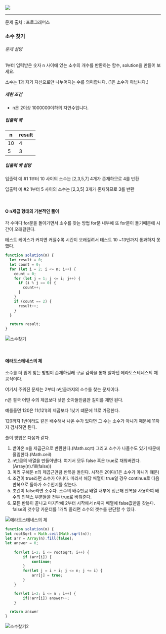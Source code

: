 ![](https://images.velog.io/post-images/leejh3224/619516b0-e892-11e8-98f5-997ef3c38110/what-is-an-algorithm-featured.png)

------

문제 출처 : 프로그래머스

### 소수 찾기

###### 문제 설명

1부터 입력받은 숫자 n 사이에 있는 소수의 개수를 반환하는 함수, solution을 만들어 보세요.

소수는 1과 자기 자신으로만 나누어지는 수를 의미합니다.
(1은 소수가 아닙니다.)

##### 제한 조건

- n은 2이상 1000000이하의 자연수입니다.

##### 입출력 예

| n    | result |
| ---- | ------ |
| 10   | 4      |
| 5    | 3      |

##### 입출력 예 설명

입출력 예 #1
1부터 10 사이의 소수는 [2,3,5,7] 4개가 존재하므로 4를 반환

입출력 예 #2
1부터 5 사이의 소수는 [2,3,5] 3개가 존재하므로 3를 반환

<br/>

#### O n제곱 형태의 기본적인 풀이

각 수마다 for문을 돌아가면서 소수를 찾는 방법 for문 내부에 또 for문이 돌기때문에 시간이 오래걸린다.

테스트 케이스가 커지면 커질수록 시간이 오래걸려서 테스트 10 ~13번까지 통과하지 못했다.


~~~javascript
function solution(n) {
  let result = 0;
  let count = 0;
  for (let i = 2; i <= n; i++) {
    count = 0;
    for (let j = 1; j <= i; j++) {
      if (i % j == 0) {
        count++;
      }
    }
    if (count == 2) {
      result++;
    }
  }

  return result;
}
~~~

![소수찾기](https://user-images.githubusercontent.com/31315644/68067317-6269ef00-fd88-11e9-8444-79a8cc6292f7.jpeg)

<br/>

#### 에라토스테네스의 체 

소수를 더 쉽게 찾는 방법이 존재하길래 구글 검색을 통해 알아낸 에라토스테네스의 체 공식이다.

여기서 주워진 문제는 2부터 n만큼까지의 소수를 찾는 문제이다.

n은 결국 어떤 수의 제곱보다 낮은 숫자들만큼만 길이를 재면 된다. 

예를들면 120은 11(121)의 제곱보다 1낮기 떄문에 11로 가정한다. 

120까지 1번이라도 같은 배수해서 나온 수가 있다면 그 수는 소수가 아니기 때문에 11까지 검사하면 된다.

풀이 방법은 다음과 같다.

1. 받아온 n을 제곱근으로 반환한다.(Math.sqrt) 그리고 소수가 나올수도 있기 때문에 올림한다.(Math.ceil)
2. n만큼의 배열을 만들어낸다. 여기서 모두 false 혹은 true로 채워버린다. (Array(n).fill(false))
3. 미리 구해둔 n의 제곱근만큼 반복을 돌린다. 시작은 2이다(1은 소수가 아니기 떄문)
4. 조건이 true라면 소수가 아니다. 따라서 해당 배열이 true일 경우 continue로 다음 반복으로 돌아가 소수인지를 찾는다.
5. 조건이 false라면 소수다. 소수의 배수만큼 배열 내부에 접근해 반복을 사용하여 배수의 인덱스 부분들을 전부 true로 바꿔준다.
6. 모든 반복이 끝나고 마지막에 2부터 시작해서 n까지 배열에 false값만을 찾는다. false의 갯수당 카운터를 1개씩 올리면 소수의 갯수를 판단할 수 있다.

![에라토스테네스의 체](https://upload.wikimedia.org/wikipedia/commons/b/b9/Sieve_of_Eratosthenes_animation.gif)

~~~javascript
function solution(n) {
let rootSqrt = Math.ceil(Math.sqrt(n));
let arr = Array(n).fill(false);
let answer = 0;
    
    for(let i=2; i <= rootSqrt; i++) {
        if (arr[i]) {
            continue;
        }
        for(let j = i + i; j <= n; j += i) {
            arr[j] = true;
        }
    }

    for(let i=2; i <= n ; i++) {
        if(!arr[i]) answer++;
    }

  return answer
}
~~~


![소수찾기2](https://user-images.githubusercontent.com/31315644/68067318-6269ef00-fd88-11e9-8878-b3db4314e1b9.jpeg)

